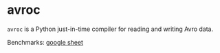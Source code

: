 # avroc #

`avroc` is a Python just-in-time compiler for reading and writing Avro data.

Benchmarks: [google sheet](https://docs.google.com/spreadsheets/d/1SBQimDUuxekJ04bfRvIvDTpOBc79YiOZJ6YN-tpdVPw)
